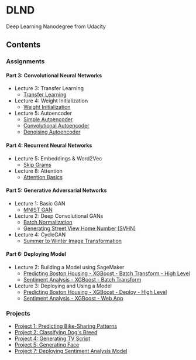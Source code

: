 # DLND
Deep Learning Nanodegree from Udacity

## Contents
### Assignments
#### Part 3: Convolutional Neural Networks
 - Lecture 3: Transfer Learning
    - [Transfer Learning](./assignments/P3-CNN/L3-transfer-learning/Transfer_Learning_Exercise.ipynb)
 - Lecture 4: Weight Initialization
    - [Weight Initialization](./assignments/P3-CNN/L4-weight-initialization/weight_initialization_exercise.ipynb)
 - Lecture 5: Autoencoder
    - [Simple Autoencoder](./assignments/P3-CNN/L5-autoencoder/Simple_Autoencoder_Exercise.ipynb)
    - [Convolutional Autoencoder](./assignments/P3-CNN/L5-autoencoder/Convolutional_Autoencoder_Exercise.ipynb)
    - [Denoising Autoencoder](./assignments/P3-CNN/L5-autoencoder/Denoising_Autoencoder_Exercise.ipynb)
#### Part 4: Recurrent Neural Networks
 - Lecture 5: Embeddings & Word2Vec
    - [Skip Grams](./assignments/P4-RNN/L5-embeddings-word2vec/Skip_Grams_Exercise.ipynb)
 - Lecture 8: Attention
    - [Attention Basics](./assignments/P4-RNN/L8-attention/Attention%20Basics.ipynb)
#### Part 5: Generative Adversarial Networks
 - Lecture 1: Basic GAN
    - [MNIST GAN](./assignments/P5-GAN/L1-generative-adversarial-networks/MNIST_GAN_Exercise.ipynb)
 - Lecture 2: Deep Convolutional GANs
    - [Batch Normalization](./assignments/P5-GAN/L2-deep-convolutional-gans/batch-norm/Batch_Normalization.ipynb)
    - [Generating Street View Home Number (SVHN)](./assignments/P5-GAN/L2-deep-convolutional-gans/dcgan-svhn/DCGAN_Exercise.ipynb)
 - Lecture 4: CycleGAN
    - [Summer to Winter Image Transformation](./assignments/P5-GAN/L4-implementing-a-cyclegan/CycleGAN_Exercise.ipynb)
#### Part 6: Deploying Model
 - Lecture 2: Building a Model using SageMaker
    - [Predicting Boston Housing - XGBoost - Batch Transform - High Level](./assignments/P6-deploying-model/L2-building-a-model-using-sagemaker/Boston%20Housing%20-%20XGBoost%20(Batch%20Transform)%20-%20High%20Level.ipynb)
    - [Sentiment Analysis - XGBoost - Batch Transform](./assignments/P6-deploying-model/L2-building-a-model-using-sagemaker/IMDB%20Sentiment%20Analysis%20-%20XGBoost%20(Batch%20Transform).ipynb)
 - Lecture 3: Deploying and Using a Model
    - [Predicting Boston Housing - XGBoost - Deploy - High Level](./assignments/P6-deploying-model/L2-building-a-model-using-sagemaker/Boston%20Housing%20-%20XGBoost%20(Deploy)%20-%20High%20Level.ipynb)
    - [Sentiment Analysis - XGBoost - Web App](./assignments/P6-deploying-model/L2-building-a-model-using-sagemaker/IMDB%20Sentiment%20Analysis%20-%20XGBoost%20-%20Web%20App.ipynb)
 
### Projects
 - [Project 1: Predicting Bike-Sharing Patterns](./P1-Predicting-Bike-Sharing-Patterns/Your_first_neural_network.ipynb)
 - [Project 2: Classifying Dog's Breed](./P2-Dog-Classification/dog_app.ipynb)
 - [Project 4: Generating TV Script](./P4-Generating-TV-Script/dlnd_tv_script_generation.ipynb)
 - [Project 5: Generating Face](./P5-Generating-Face/dlnd_face_generation.ipynb)
 - [Project 7: Deploying Sentiment Analysis Model](./P7-Deploying-Sentiment-Analysis-Model/SageMaker%20Project.ipynb)
